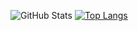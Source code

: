 ![GitHub Stats](https://github-readme-stats.vercel.app/api?username=rknapp3000&theme=radical)
[![Top Langs](https://github-readme-stats.vercel.app/api/top-langs/?username=rknapp3000)](https://github.com/rknapp3000/github-readme-stats)


